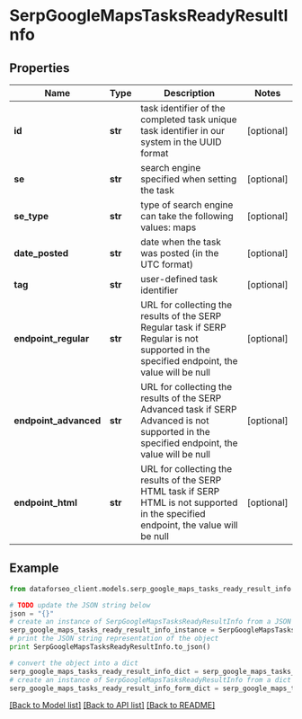 # SerpGoogleMapsTasksReadyResultInfo


## Properties

Name | Type | Description | Notes
------------ | ------------- | ------------- | -------------
**id** | **str** | task identifier of the completed task unique task identifier in our system in the UUID format | [optional] 
**se** | **str** | search engine specified when setting the task | [optional] 
**se_type** | **str** | type of search engine can take the following values: maps | [optional] 
**date_posted** | **str** | date when the task was posted (in the UTC format) | [optional] 
**tag** | **str** | user-defined task identifier | [optional] 
**endpoint_regular** | **str** | URL for collecting the results of the SERP Regular task if SERP Regular is not supported in the specified endpoint, the value will be null | [optional] 
**endpoint_advanced** | **str** | URL for collecting the results of the SERP Advanced task if SERP Advanced is not supported in the specified endpoint, the value will be null | [optional] 
**endpoint_html** | **str** | URL for collecting the results of the SERP HTML task if SERP HTML is not supported in the specified endpoint, the value will be null | [optional] 

## Example

```python
from dataforseo_client.models.serp_google_maps_tasks_ready_result_info import SerpGoogleMapsTasksReadyResultInfo

# TODO update the JSON string below
json = "{}"
# create an instance of SerpGoogleMapsTasksReadyResultInfo from a JSON string
serp_google_maps_tasks_ready_result_info_instance = SerpGoogleMapsTasksReadyResultInfo.from_json(json)
# print the JSON string representation of the object
print SerpGoogleMapsTasksReadyResultInfo.to_json()

# convert the object into a dict
serp_google_maps_tasks_ready_result_info_dict = serp_google_maps_tasks_ready_result_info_instance.to_dict()
# create an instance of SerpGoogleMapsTasksReadyResultInfo from a dict
serp_google_maps_tasks_ready_result_info_form_dict = serp_google_maps_tasks_ready_result_info.from_dict(serp_google_maps_tasks_ready_result_info_dict)
```
[[Back to Model list]](../README.md#documentation-for-models) [[Back to API list]](../README.md#documentation-for-api-endpoints) [[Back to README]](../README.md)


